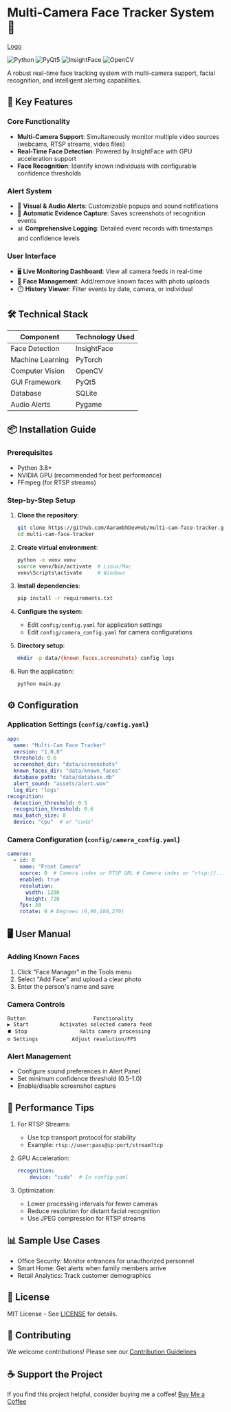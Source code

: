 # Multi-Camera Face Tracker System 🚀

[Logo](https://raw.githubusercontent.com/AarambhDevHub/multi-cam-face-tracker/refs/heads/main/assets/logo.png)

![Python](https://img.shields.io/badge/python-3.8%2B-blue)
![PyQt5](https://img.shields.io/badge/GUI-PyQt5-green)
![InsightFace](https://img.shields.io/badge/ML-InsightFace-orange)
![OpenCV](https://img.shields.io/badge/Vision-OpenCV-red)

A robust real-time face tracking system with multi-camera support, facial recognition, and intelligent alerting capabilities.

## 🌟 Key Features

### Core Functionality
- **Multi-Camera Support**: Simultaneously monitor multiple video sources (webcams, RTSP streams, video files)
- **Real-Time Face Detection**: Powered by InsightFace with GPU acceleration support
- **Face Recognition**: Identify known individuals with configurable confidence thresholds

### Alert System
- 🔔 **Visual & Audio Alerts**: Customizable popups and sound notifications
- 📸 **Automatic Evidence Capture**: Saves screenshots of recognition events
- 📊 **Comprehensive Logging**: Detailed event records with timestamps and confidence levels

### User Interface
- 🖥️ **Live Monitoring Dashboard**: View all camera feeds in real-time
- 👤 **Face Management**: Add/remove known faces with photo uploads
- ⏱️ **History Viewer**: Filter events by date, camera, or individual

## 🛠️ Technical Stack

| Component               | Technology Used          |
|-------------------------|--------------------------|
| Face Detection          | InsightFace              |
| Machine Learning        | PyTorch                  |
| Computer Vision         | OpenCV                   |
| GUI Framework           | PyQt5                    |
| Database                | SQLite                   |
| Audio Alerts            | Pygame                   |

## 📦 Installation Guide

### Prerequisites
- Python 3.8+
- NVIDIA GPU (recommended for best performance)
- FFmpeg (for RTSP streams)

### Step-by-Step Setup

1. **Clone the repository**:
   ```bash
   git clone https://github.com/AarambhDevHub/multi-cam-face-tracker.git
   cd multi-cam-face-tracker
   ```

2. **Create virtual environment**:
    ```bash
    python -m venv venv
    source venv/bin/activate  # Linux/Mac
    venv\Scripts\activate     # Windows
    ```

3. **Install dependencies**:
   ```bash
   pip install -r requirements.txt
   ```

4. **Configure the system**:
    - Edit `config/config.yaml` for application settings
    - Edit `config/camera_config.yaml` for camera configurations

5. **Directory setup**:
    ```bash
    mkdir -p data/{known_faces,screenshots} config logs
    ```

6. Run the application:
    ```
    python main.py
    ```

## ⚙️ Configuration

### Application Settings (`config/config.yaml`)
```yaml
app:
  name: "Multi-Cam Face Tracker"
  version: "1.0.0"
  threshold: 0.6
  screenshot_dir: "data/screenshots"
  known_faces_dir: "data/known_faces"
  database_path: "data/database.db"
  alert_sound: "assets/alert.wav"
  log_dir: "logs"
recognition:
  detection_threshold: 0.5
  recognition_threshold: 0.6
  max_batch_size: 8
  device: "cpu"  # or "cuda"
```

### Camera Configuration (`config/camera_config.yaml`)
```yaml
cameras:
  - id: 0
    name: "Front Camera"
    source: 0  # Camera index or RTSP URL # Camera index or "rtsp://..."
    enabled: true
    resolution:
      width: 1280
      height: 720
    fps: 30
    rotate: 0 # Degrees (0,90,180,270)
```

## 🖥️ User Manual
### Adding Known Faces
1. Click "Face Manager" in the Tools menu
2. Select "Add Face" and upload a clear photo
3. Enter the person's name and save

### Camera Controls
    Button	                    Functionality
    ▶️ Start	      Activates selected camera feed
    ⏹️ Stop	                Halts camera processing
    ⚙️ Settings	          Adjust resolution/FPS
    
### Alert Management
- Configure sound preferences in Alert Panel
- Set minimum confidence threshold (0.5-1.0)
- Enable/disable screenshot capture

## 🚀 Performance Tips
1. For RTSP Streams:
    - Use tcp transport protocol for stability
    - Example: `rtsp://user:pass@ip:port/stream?tcp`

2. GPU Acceleration:
    ```yaml
    recognition:
        device: "cuda"  # In config.yaml
    ```

3. Optimization:
    - Lower processing intervals for fewer cameras
    - Reduce resolution for distant facial recognition
    - Use JPEG compression for RTSP streams

## 📊 Sample Use Cases
- Office Security: Monitor entrances for unauthorized personnel
- Smart Home: Get alerts when family members arrive
- Retail Analytics: Track customer demographics

## 📜 License
MIT License - See [LICENSE](LICENSE) for details.

## 🤝 Contributing
We welcome contributions! Please see our [Contribution Guidelines](CONTRIBUTING.md)

## ☕ Support the Project
If you find this project helpful, consider buying me a coffee!
[Buy Me a Coffee](https://buymeacoffee.com/aarambhdevhub)
